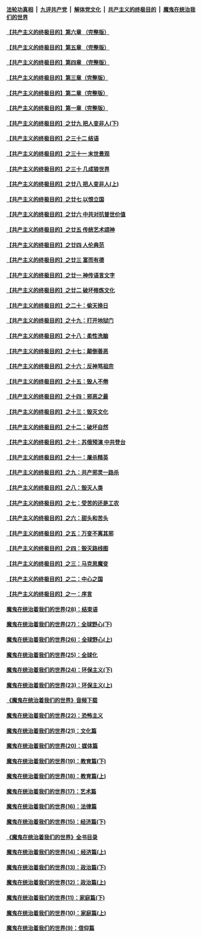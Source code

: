 ####  [法轮功真相](../../../../basic/blob/master/README.md?t=05250331) &nbsp;|&nbsp; [九评共产党](../../../../9ping.md/blob/master/README.md?t=05250331) &nbsp;|&nbsp; [解体党文化](../../../../jtdwh.md/blob/master/README.md?t=05250331)  &nbsp;|&nbsp; [共产主义的终极目的](../../../../gczydzjmd.md/blob/master/README.md?t=05250331) &nbsp;|&nbsp; [魔鬼在统治我们的世界](../../../../mgztzwmdsj.md/blob/master/README.md?t=05250331) 

#### [【共产主义的终极目的】第六章 （完整版）](../pages/nsc422/n11428913.md?t=05250331) 

#### [【共产主义的终极目的】第五章 （完整版）](../pages/nsc422/n11428912.md?t=05250331) 

#### [【共产主义的终极目的】第四章 （完整版）](../pages/nsc422/n11428907.md?t=05250331) 

#### [【共产主义的终极目的】第三章（完整版）](../pages/nsc422/n11428848.md?t=05250331) 

#### [【共产主义的终极目的】第二章（完整版）](../pages/nsc422/n11428831.md?t=05250331) 

#### [【共产主义的终极目的】第一章（完整版）](../pages/nsc422/n11417651.md?t=05250331) 

#### [【共产主义的终极目的】之廿九 把人变非人(下)](../pages/nsc422/n11344140.md?t=05250331) 

#### [【共产主义的终极目的】之三十二 结语](../pages/nsc422/n11360535.md?t=05250331) 

#### [【共产主义的终极目的】之三十一 末世景观](../pages/nsc422/n11351129.md?t=05250331) 

#### [【共产主义的终极目的】之三十 几成狼世界](../pages/nsc422/n11348280.md?t=05250331) 

#### [【共产主义的终极目的】之廿八 把人变非人(上)](../pages/nsc422/n11340492.md?t=05250331) 

#### [【共产主义的终极目的】之廿七 以恨立国](../pages/nsc422/n11336944.md?t=05250331) 

#### [【共产主义的终极目的】之廿六 中共对抗普世价值](../pages/nsc422/n11324785.md?t=05250331) 

#### [【共产主义的终极目的】之廿五 传统艺术颂神](../pages/nsc422/n11296396.md?t=05250331) 

#### [【共产主义的终极目的】之廿四 人伦典范](../pages/nsc422/n11296397.md?t=05250331) 

#### [【共产主义的终极目的】之廿三 富而有德](../pages/nsc422/n11283598.md?t=05250331) 

#### [【共产主义的终极目的】之廿一 神传语言文字](../pages/nsc422/n11263265.md?t=05250331) 

#### [【共产主义的终极目的】之廿二 破坏修炼文化](../pages/nsc422/n11245728.md?t=05250331) 

#### [【共产主义的终极目的】之二十：偷天换日](../pages/nsc422/n11238846.md?t=05250331) 

#### [【共产主义的终极目的】之十九：打开地狱门](../pages/nsc422/n11206376.md?t=05250331) 

#### [【共产主义的终极目的】之十八：柔性洗脑](../pages/nsc422/n11199994.md?t=05250331) 

#### [【共产主义的终极目的】之十七：颠倒善恶](../pages/nsc422/n11179782.md?t=05250331) 

#### [【共产主义的终极目的】之十六：反神骂祖宗](../pages/nsc422/n11166798.md?t=05250331) 

#### [【共产主义的终极目的】之十五：毁人不倦](../pages/nsc422/n11166792.md?t=05250331) 

#### [【共产主义的终极目的】之十四：邪恶之最](../pages/nsc422/n11150249.md?t=05250331) 

#### [【共产主义的终极目的】之十三：毁灭文化](../pages/nsc422/n11135227.md?t=05250331) 

#### [【共产主义的终极目的】之十二：破坏自然](../pages/nsc422/n11135214.md?t=05250331) 

#### [【共产主义的终极目的】之十：苏俄预演 中共登台](../pages/nsc422/n11118424.md?t=05250331) 

#### [【共产主义的终极目的】之十一：屠杀精英](../pages/nsc422/n11118442.md?t=05250331) 

#### [【共产主义的终极目的】之九：共产邪灵一路杀](../pages/nsc422/n11114139.md?t=05250331) 

#### [【共产主义的终极目的】之八：毁灭人类](../pages/nsc422/n11108503.md?t=05250331) 

#### [【共产主义的终极目的】之七：受苦的还是工农](../pages/nsc422/n11101809.md?t=05250331) 

#### [【共产主义的终极目的】之六：甜头和苦头](../pages/nsc422/n11096971.md?t=05250331) 

#### [【共产主义的终极目的】之五：万变不离其邪](../pages/nsc422/n11091285.md?t=05250331) 

#### [【共产主义的终极目的】之四：毁灭路线图](../pages/nsc422/n11086284.md?t=05250331) 

#### [【共产主义的终极目的】之三：马克思魔变](../pages/nsc422/n11061941.md?t=05250331) 

#### [【共产主义的终极目的】之二：中心之国](../pages/nsc422/n11047728.md?t=05250331) 

#### [【共产主义的终极目的】之一：序言](../pages/nsc422/n11086077.md?t=05250331) 

#### [魔鬼在统治着我们的世界(28)：结束语](../pages/nsc422/n10936246.md?t=05250331) 

#### [魔鬼在统治着我们的世界(27)：全球野心(下)](../pages/nsc422/n10928319.md?t=05250331) 

#### [魔鬼在统治着我们的世界(26)：全球野心(上)](../pages/nsc422/n10900318.md?t=05250331) 

#### [魔鬼在统治着我们的世界(25)：全球化](../pages/nsc422/n10788205.md?t=05250331) 

#### [魔鬼在统治着我们的世界(24)：环保主义(下)](../pages/nsc422/n10695307.md?t=05250331) 

#### [魔鬼在统治着我们的世界(23)：环保主义(上)](../pages/nsc422/n10688613.md?t=05250331) 

#### [《魔鬼在统治着我们的世界》音频下载](../pages/nsc422/n10635553.md?t=05250331) 

#### [魔鬼在统治着我们的世界(22)：恐怖主义](../pages/nsc422/n10614727.md?t=05250331) 

#### [魔鬼在统治着我们的世界(21)：文化篇](../pages/nsc422/n10597706.md?t=05250331) 

#### [魔鬼在统治着我们的世界(20)：媒体篇](../pages/nsc422/n10586579.md?t=05250331) 

#### [魔鬼在统治着我们的世界(19)：教育篇(下)](../pages/nsc422/n10564808.md?t=05250331) 

#### [魔鬼在统治着我们的世界(18)：教育篇(上)](../pages/nsc422/n10526970.md?t=05250331) 

#### [魔鬼在统治着我们的世界(17)：艺术篇](../pages/nsc422/n10499093.md?t=05250331) 

#### [魔鬼在统治着我们的世界(16)：法律篇](../pages/nsc422/n10485969.md?t=05250331) 

#### [魔鬼在统治着我们的世界(15)：经济篇(下)](../pages/nsc422/n10469975.md?t=05250331) 

#### [《魔鬼在统治着我们的世界》全书目录](../pages/nsc422/n10464261.md?t=05250331) 

#### [魔鬼在统治着我们的世界(14)：经济篇(上)](../pages/nsc422/n10457370.md?t=05250331) 

#### [魔鬼在统治着我们的世界(13)：政治篇(下)](../pages/nsc422/n10448270.md?t=05250331) 

#### [魔鬼在统治着我们的世界(12)：政治篇(上)](../pages/nsc422/n10444576.md?t=05250331) 

#### [魔鬼在统治着我们的世界(11)：家庭篇(下)](../pages/nsc422/n10440961.md?t=05250331) 

#### [魔鬼在统治着我们的世界(10)：家庭篇(上)](../pages/nsc422/n10435448.md?t=05250331) 

#### [魔鬼在统治着我们的世界(9)：信仰篇](../pages/nsc422/n10432159.md?t=05250331) 

